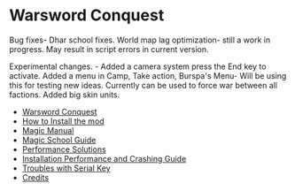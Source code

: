 # Warsword Conquest

Bug fixes- 
Dhar school fixes.
World map lag optimization- still a work in progress. May result in script errors in current version. 

Experimental changes. -
Added a camera system press the End key to activate.
Added a menu in Camp, Take action, Burspa's Menu- Will be using this for testing new ideas. Currently can be used to force war between all factions.
Added big skin units.

* [Warsword Conquest](https://github.com/WarswordConquestTeam/Warsword-Conquest/wiki)
* [How to Install the mod](https://github.com/WarswordConquestTeam/Warsword-Conquest/wiki/How-to-install-the-mod)
* [Magic Manual](https://github.com/WarswordConquestTeam/Warsword-Conquest/wiki/Warsword-Conquest-WOM-Edition-Beta-Manual)
* [Magic School Guide](https://github.com/WarswordConquestTeam/Warsword-Conquest/wiki/Magic-Explanations)
* [Performance Solutions](https://github.com/WarswordConquestTeam/Warsword-Conquest/wiki/Possible-Solutions-for-performance)
* [Installation Performance and Crashing Guide](https://github.com/WarswordConquestTeam/Warsword-Conquest/wiki/Installation,-Crash-and-Performance-Guide)
* [Troubles with Serial Key](https://github.com/WarswordConquestTeam/Warsword-Conquest/wiki/For-those-having-problems-with-the-game-asking-for-the-serial-key)
* [Credits](https://github.com/WarswordConquestTeam/Warsword-Conquest/wiki/Credits)
